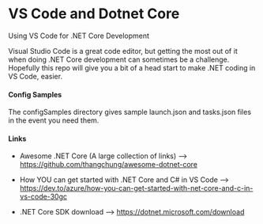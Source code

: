# VS Code and Dotnet Core
Using VS Code for .NET Core Development

Visual Studio Code is a great code editor, but getting the most out of it when doing .NET Core development can sometimes be a challenge.  Hopefully this repo will give you a bit of a head start to make .NET coding in VS Code, easier.

#### Config Samples
The configSamples directory gives sample launch.json and tasks.json files in the event you need them.

#### Links

* Awesome .NET Core (A large collection of links) --> <https://github.com/thangchung/awesome-dotnet-core>

* How YOU can get started with .NET Core and C# in VS Code --> <https://dev.to/azure/how-you-can-get-started-with-net-core-and-c-in-vs-code-30gc>

* .NET Core SDK download --> <https://dotnet.microsoft.com/download>
